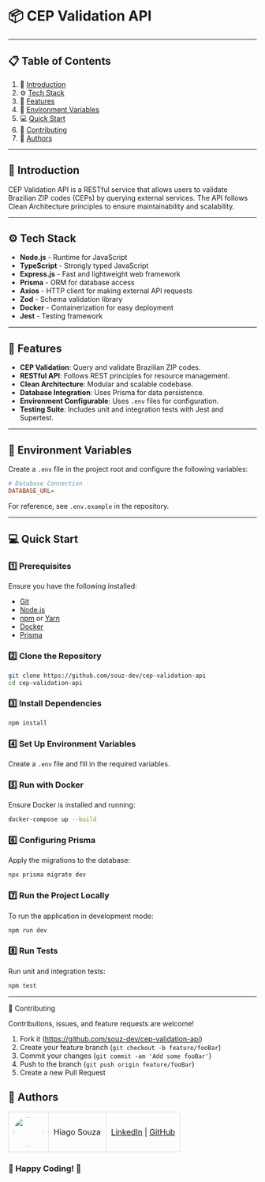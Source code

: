 # 📦 CEP Validation API

---

## 📋 Table of Contents

1. 🚀 [Introduction](#introduction)
2. ⚙️ [Tech Stack](#tech-stack)
3. 🔋 [Features](#features)
4. 💾 [Environment Variables](#environment-variables)
5. 💻 [Quick Start](#quick-start)
6. 🤝 [Contributing](#contributing)
7. 👥 [Authors](#authors)

---

## <a name="introduction">🚀 Introduction</a>

CEP Validation API is a RESTful service that allows users to validate Brazilian ZIP codes (CEPs) by querying external services. The API follows Clean Architecture principles to ensure maintainability and scalability.

---

## <a name="tech-stack">⚙️ Tech Stack</a>

- **Node.js** - Runtime for JavaScript
- **TypeScript** - Strongly typed JavaScript
- **Express.js** - Fast and lightweight web framework
- **Prisma** - ORM for database access
- **Axios** - HTTP client for making external API requests
- **Zod** - Schema validation library
- **Docker** - Containerization for easy deployment
- **Jest** - Testing framework

---

## <a name="features">🔋 Features</a>

- **CEP Validation**: Query and validate Brazilian ZIP codes.
- **RESTful API**: Follows REST principles for resource management.
- **Clean Architecture**: Modular and scalable codebase.
- **Database Integration**: Uses Prisma for data persistence.
- **Environment Configurable**: Uses `.env` files for configuration.
- **Testing Suite**: Includes unit and integration tests with Jest and Supertest.

---

## <a name="envs">💾 Environment Variables</a>

Create a `.env` file in the project root and configure the following variables:

```ini
# Database Connection
DATABASE_URL=

```

For reference, see `.env.example` in the repository.

---

## <a name="quick-start">💻 Quick Start</a>

### 1️⃣ Prerequisites

Ensure you have the following installed:

- [Git](https://git-scm.com/)
- [Node.js](https://nodejs.org/en)
- [npm](https://www.npmjs.com/) or [Yarn](https://yarnpkg.com/)
- [Docker](https://www.docker.com/)
- [Prisma](https://www.prisma.io/)

### 2️⃣ Clone the Repository

```bash
git clone https://github.com/souz-dev/cep-validation-api
cd cep-validation-api
```

### 3️⃣ Install Dependencies

```bash
npm install
```

### 4️⃣ Set Up Environment Variables

Create a `.env` file and fill in the required variables.

### 5️⃣ Run with Docker

Ensure Docker is installed and running:

```bash
docker-compose up --build
```

### 6️⃣ Configuring Prisma

Apply the migrations to the database:

```bash
npx prisma migrate dev
```

### 7️⃣ Run the Project Locally

To run the application in development mode:

```bash
npm run dev
```


### 8️⃣ Run Tests

Run unit and integration tests:

```bash
npm test
```

---
 <a name="contributing">🤝 Contributing</a>

Contributions, issues, and feature requests are welcome!

1. Fork it (<https://github.com/souz-dev/cep-validation-api>)
2. Create your feature branch (`git checkout -b feature/fooBar`)
3. Commit your changes (`git commit -am 'Add some fooBar'`)
4. Push to the branch (`git push origin feature/fooBar`)
5. Create a new Pull Request

## <a name="authors">👥 Authors</a>

<table style="border-collapse: collapse; table-layout: auto text-align: left;">

  <tbody>
    <tr>
      <td style="padding: 10px; border: 1px solid #ddd;">
        <img src="https://avatars.githubusercontent.com/u/72813560?s=400&u=8d8a139a3376a866a0c901dbba3428a876d79b60&v=4" width="60" style="border-radius: 50%; display: block; margin: 0 auto;">
      </td>
      <td style="padding: 10px; border: 1px solid #ddd;">Hiago Souza</td>
      <td style="padding: 10px; border: 1px solid #ddd;">
        <a href="https://www.linkedin.com/in/souz-dev/" target="_blank">LinkedIn</a> |
        <a href="https://github.com/souz-dev" target="_blank">GitHub</a>
      </td>
    </tr>
  </tbody>
</table>


### 🚀 Happy Coding! 🎉

